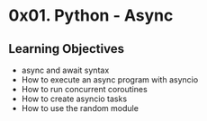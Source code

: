 # 0x01. Python - Async

## Learning Objectives
* async and await syntax
* How to execute an async program with asyncio
* How to run concurrent coroutines
* How to create asyncio tasks
* How to use the random module